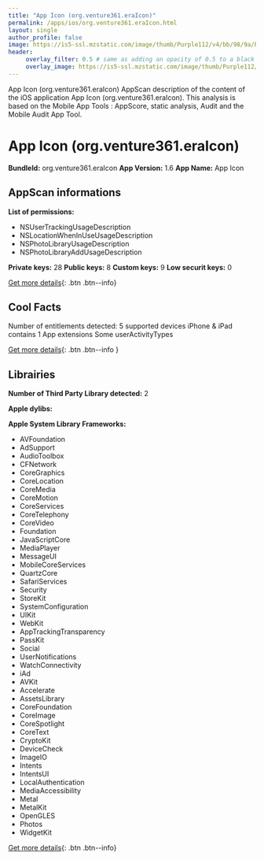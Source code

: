 ```yaml
---
title: "App Icon (org.venture361.eraIcon)"
permalink: /apps/ios/org.venture361.eraIcon.html
layout: single
author_profile: false
image: https://is5-ssl.mzstatic.com/image/thumb/Purple112/v4/bb/98/9a/bb989ab2-d03b-b660-a0f9-445c14b899a1/AppIcon-0-1x_U007emarketing-0-7-0-85-220.png/512x512bb.jpg
header: 
     overlay_filter: 0.5 # same as adding an opacity of 0.5 to a black background
     overlay_image: https://is5-ssl.mzstatic.com/image/thumb/Purple112/v4/bb/98/9a/bb989ab2-d03b-b660-a0f9-445c14b899a1/AppIcon-0-1x_U007emarketing-0-7-0-85-220.png/512x512bb.jpg
---
```

App Icon (org.venture361.eraIcon) AppScan description of the content of the iOS application App Icon (org.venture361.eraIcon). This analysis is based on the Mobile App Tools : AppScore, static analysis, Audit and the Mobile Audit App Tool.

# App Icon (org.venture361.eraIcon)

**BundleId:** org.venture361.eraIcon
**App Version:** 1.6
**App Name:** App Icon


## AppScan informations 

**List of permissions:** 
- NSUserTrackingUsageDescription
- NSLocationWhenInUseUsageDescription
- NSPhotoLibraryUsageDescription
- NSPhotoLibraryAddUsageDescription
  
  
**Private keys:** 28
**Public keys:** 8
**Custom keys:** 9
**Low securit keys:** 0
  
[Get more details](/pricing.html){: .btn .btn--info}

## Cool Facts

Number of entitlements detected: 5
supported devices iPhone & iPad
contains 1 App extensions
Some userActivityTypes
  
[Get more details](/pricing.html){: .btn .btn--info }

## Librairies 
**Number of Third Party Library detected:** 2


**Apple dylibs:**


**Apple System Library Frameworks:**
- AVFoundation
- AdSupport
- AudioToolbox
- CFNetwork
- CoreGraphics
- CoreLocation
- CoreMedia
- CoreMotion
- CoreServices
- CoreTelephony
- CoreVideo
- Foundation
- JavaScriptCore
- MediaPlayer
- MessageUI
- MobileCoreServices
- QuartzCore
- SafariServices
- Security
- StoreKit
- SystemConfiguration
- UIKit
- WebKit
- AppTrackingTransparency
- PassKit
- Social
- UserNotifications
- WatchConnectivity
- iAd
- AVKit
- Accelerate
- AssetsLibrary
- CoreFoundation
- CoreImage
- CoreSpotlight
- CoreText
- CryptoKit
- DeviceCheck
- ImageIO
- Intents
- IntentsUI
- LocalAuthentication
- MediaAccessibility
- Metal
- MetalKit
- OpenGLES
- Photos
- WidgetKit


  
[Get more details](/pricing.html){: .btn .btn--info}


